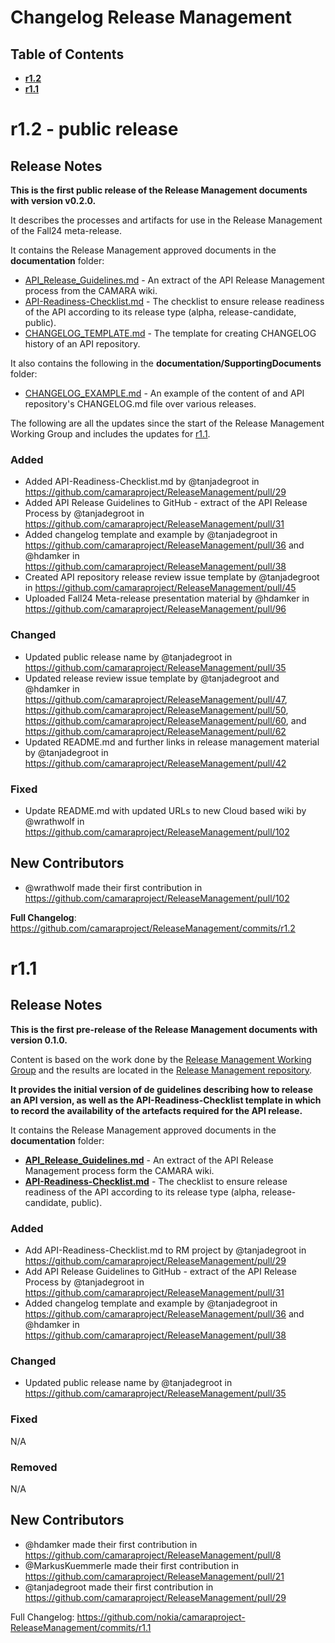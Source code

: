 # Changelog Release Management

## Table of Contents

- **[r1.2](#r12)**
- **[r1.1](#r11)**

# r1.2 - public release

## Release Notes

**This is the first public release of the Release Management documents with version v0.2.0.**

It describes the processes and artifacts for use in the Release Management of the Fall24 meta-release.

It contains the Release Management approved documents in the **documentation** folder:
   - [API_Release_Guidelines.md](https://github.com/camaraproject/ReleaseManagement/blob/r1.2/documentation/API_Release_Guidelines.md) - An extract of the API Release Management process from the CAMARA wiki.
   - [API-Readiness-Checklist.md](https://github.com/camaraproject/ReleaseManagement/blob/r1.2/documentation/API-Readiness-Checklist.md) - The checklist to ensure release readiness of the API according to its release type (alpha, release-candidate, public).
   - [CHANGELOG_TEMPLATE.md](https://github.com/camaraproject/ReleaseManagement/blob/r1.2/documentation/CHANGELOG_TEMPLATE.md) - The template for creating CHANGELOG history of an API repository.

It also contains the following in the **documentation/SupportingDocuments** folder:
   - [CHANGELOG_EXAMPLE.md](https://github.com/camaraproject/ReleaseManagement/blob/r1.2/documentation/SupportingDocuments/CHANGELOG_EXAMPLE.md) - An example of the content of and API repository's CHANGELOG.md file over various releases.

The following are all the updates since the start of the Release Management Working Group and includes the updates for [r1.1](#r11).

### Added
* Added API-Readiness-Checklist.md by @tanjadegroot in https://github.com/camaraproject/ReleaseManagement/pull/29
* Added API Release Guidelines to GitHub - extract of the API Release Process by @tanjadegroot in https://github.com/camaraproject/ReleaseManagement/pull/31
* Added changelog template and example by @tanjadegroot in https://github.com/camaraproject/ReleaseManagement/pull/36 and @hdamker in https://github.com/camaraproject/ReleaseManagement/pull/38
* Created API repository release review issue template by @tanjadegroot in https://github.com/camaraproject/ReleaseManagement/pull/45
* Uploaded Fall24 Meta-release presentation material by @hdamker in https://github.com/camaraproject/ReleaseManagement/pull/96

### Changed

* Updated public release name by @tanjadegroot in https://github.com/camaraproject/ReleaseManagement/pull/35
* Updated release review issue template by @tanjadegroot and @hdamker in https://github.com/camaraproject/ReleaseManagement/pull/47, https://github.com/camaraproject/ReleaseManagement/pull/50, https://github.com/camaraproject/ReleaseManagement/pull/60, and https://github.com/camaraproject/ReleaseManagement/pull/62
* Updated README.md and further links in release management material by @tanjadegroot in https://github.com/camaraproject/ReleaseManagement/pull/42
  
### Fixed

* Update README.md with updated URLs to new Cloud based wiki by @wrathwolf in https://github.com/camaraproject/ReleaseManagement/pull/102

## New Contributors

* @wrathwolf made their first contribution in https://github.com/camaraproject/ReleaseManagement/pull/102

**Full Changelog**: https://github.com/camaraproject/ReleaseManagement/commits/r1.2

# r1.1

## Release Notes

**This is the first pre-release of the Release Management documents with version 0.1.0.** 

Content is based on the work done by the [Release Management Working Group](https://lf-camaraproject.atlassian.net/l/cp/scZC1AYy) and the results are located in the [Release Management repository](https://github.com/camaraproject/ReleaseManagement).

**It provides the initial version of de guidelines describing how to release an API version, as well as the API-Readiness-Checklist template in which to record the availability of the artefacts required for the API release.**

It contains the Release Management approved documents in the **documentation** folder:
   - **[API_Release_Guidelines.md](https://github.com/camaraproject/ReleaseManagement/blob/r1.1/documentation/API_Release_Guidelines.md)** - An extract of the API Release Management process form the CAMARA wiki.
   - **[API-Readiness-Checklist.md](https://github.com/camaraproject/ReleaseManagement/blob/r1.1/documentation/API-Readiness-Checklist.md)** - The checklist to ensure release readiness of the API according to its release type (alpha, release-candidate, public).

### Added
* Add API-Readiness-Checklist.md to RM project by @tanjadegroot in https://github.com/camaraproject/ReleaseManagement/pull/29
* Add API Release Guidelines to GitHub - extract of the API Release Process by @tanjadegroot in https://github.com/camaraproject/ReleaseManagement/pull/31
* Added changelog template and example by @tanjadegroot in https://github.com/camaraproject/ReleaseManagement/pull/36 and @hdamker in https://github.com/camaraproject/ReleaseManagement/pull/38

### Changed

* Updated public release name by @tanjadegroot in https://github.com/camaraproject/ReleaseManagement/pull/35
  
### Fixed
N/A

### Removed
N/A

## New Contributors
* @hdamker made their first contribution in https://github.com/camaraproject/ReleaseManagement/pull/8
* @MarkusKuemmerle made their first contribution in https://github.com/camaraproject/ReleaseManagement/pull/21
* @tanjadegroot made their first contribution in https://github.com/camaraproject/ReleaseManagement/pull/29

Full Changelog: https://github.com/nokia/camaraproject-ReleaseManagement/commits/r1.1
